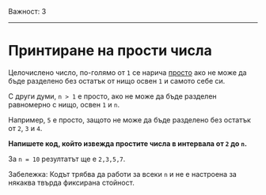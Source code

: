 Важност: 3

---

# Принтиране на прости числа

Целочислено число, по-голямо от `1` се нарича [просто](https://bg.wikipedia.org/wiki/%D0%9F%D1%80%D0%BE%D1%81%D1%82%D0%BE_%D1%87%D0%B8%D1%81%D0%BB%D0%BE) ако не може да бъде разделено без остатък от нищо освен `1` и самото себе си.

С други думи, `n > 1` е просто, ако не може да бъде разделен равномерно с нищо, освен `1` и `n`.

Например, `5` е просто, защото не може да бъде разделено без остатък от `2`, `3` и `4`.

**Напишете код, който извежда простите числа в интервала от `2` до `n`.**

За `n = 10` резултатът ще е `2,3,5,7`.

Забележка: Кодът трябва да работи за всеки `n` и не е настроена за някаква твърда фиксирана стойност.
